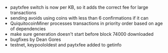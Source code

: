 * paytxfee switch is now per KB, so it adds the correct fee for large transactions
* sending avoids using coins with less than 6 confirmations if it can
* QuiquitocoinMiner processes transactions in priority order based on age of dependencies
* make sure generation doesn't start before block 74000 downloaded
* bugfixes by Dean Gores
* testnet, keypoololdest and paytxfee added to getinfo
